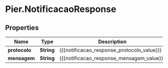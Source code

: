 # Pier.NotificacaoResponse

## Properties
Name | Type | Description | Notes
------------ | ------------- | ------------- | -------------
**protocolo** | **String** | {{{notificacao_response_protocolo_value}}} | [optional] 
**mensagem** | **String** | {{{notificacao_response_mensagem_value}}} | [optional] 


